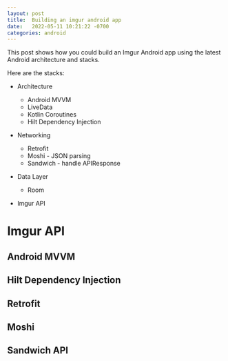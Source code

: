 ```yaml
---
layout: post
title:  Building an imgur android app
date:   2022-05-11 10:21:22 -0700
categories: android
---
```


This post shows how you could build an Imgur Android app using the latest Android architecture and stacks. 

Here are the stacks: 

- Architecture
	- Android MVVM
	- LiveData
	- Kotlin Coroutines
	- Hilt Dependency Injection

- Networking
	- Retrofit
	- Moshi - JSON parsing
	- Sandwich - handle APIResponse

- Data Layer
	- Room

- Imgur API 

# Imgur API 

## Android MVVM

## Hilt Dependency Injection


## Retrofit 
## Moshi
## Sandwich API 



